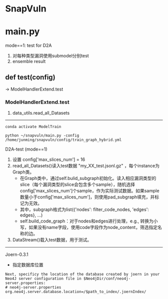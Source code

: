# SnapVuln

# main.py
mode==1: test for D2A
1. 对每种类型漏洞使用submodel分别test
2. ensemble result

## def test(config)
-> ModelHandlerExtend.test

### ModelHandlerExtend.test
1. data_utils.read_all_Datasets

---
```conda activate ModelTrain```

```python ~/snapvuln/main.py -config /home/junming/snapvuln/config/train_graph_hybrid.yml```

D2A-test (mode==1)

1. 设置 config['max_slices_num'] = 16
2. read_all_Datasets()读入test数据 "my_XX_test.jsonl.gz" ，每个instance为Graph类。
    - 在Graph类中，通过self.bulid_subgraph初始化。读入相应漏洞类型的slice（每个漏洞类型的slice会包含多个sample），随机选择config['max_slices_num']个sample，作为实际测试数据。如果sample数量小于config['max_slices_num']，则使用pad_subgraph填充，并标记为无效。
    - 其中，subgraph格式为list({'nodes': filter_code_nodes, 'edges': edges}, ...)
    - self.build_code_graph：对于nodes和edges进行处理，e.g., 转换为小写，如果没有name字段，使用code字段作为node_content，筛选指定名称的边。
3. DataStream()载入test数据，用于测试。

---
Joern-0.3.1

- 指定数据库位置
```
Next, specificy the location of the database created by joern in your Neo4J server configuration file in $Neo4jDir/conf/neo4j-server.properties:
# neo4j-server.properties
org.neo4j.server.database.location=/$path_to_index/.joernIndex/
```

